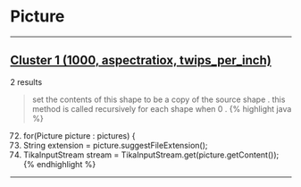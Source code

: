 # Picture

***

## [Cluster 1 (1000, aspectratiox, twips_per_inch)](./1)
2 results
> set the contents of this shape to be a copy of the source shape . this method is called recursively for each shape when 0 . 
{% highlight java %}
72. for(Picture picture : pictures) {
78.    String extension = picture.suggestFileExtension();
101.    TikaInputStream stream = TikaInputStream.get(picture.getContent());
{% endhighlight %}

***

